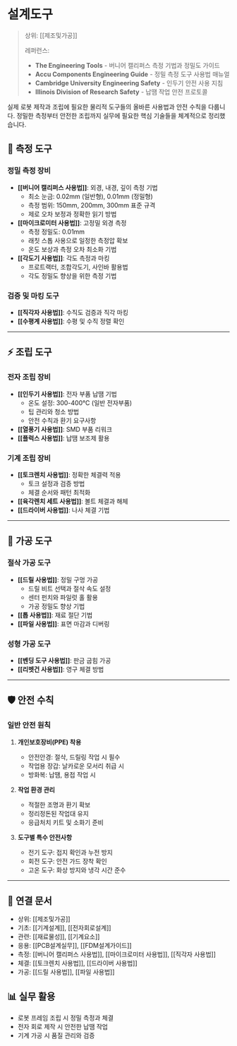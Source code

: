 # 설계도구

> 상위: [[제조및가공]]
> 
> 레퍼런스: 
> - **The Engineering Tools** - 버니어 캘리퍼스 측정 기법과 정밀도 가이드
> - **Accu Components Engineering Guide** - 정밀 측정 도구 사용법 매뉴얼
> - **Cambridge University Engineering Safety** - 인두기 안전 사용 지침
> - **Illinois Division of Research Safety** - 납땜 작업 안전 프로토콜

실제 로봇 제작과 조립에 필요한 물리적 도구들의 올바른 사용법과 안전 수칙을 다룹니다. 정밀한 측정부터 안전한 조립까지 실무에 필요한 핵심 기술들을 체계적으로 정리했습니다.

## 📏 측정 도구

### 정밀 측정 장비
- **[[버니어 캘리퍼스 사용법]]**: 외경, 내경, 깊이 측정 기법
  * 최소 눈금: 0.02mm (일반형), 0.01mm (정밀형)
  * 측정 범위: 150mm, 200mm, 300mm 표준 규격
  * 제로 오차 보정과 정확한 읽기 방법
- **[[마이크로미터 사용법]]**: 고정밀 외경 측정
  * 측정 정밀도: 0.01mm
  * 래칫 스톱 사용으로 일정한 측정압 확보
  * 온도 보상과 측정 오차 최소화 기법
- **[[각도기 사용법]]**: 각도 측정과 마킹
  * 프로트랙터, 조합각도기, 사인바 활용법
  * 각도 정밀도 향상을 위한 측정 기법

### 검증 및 마킹 도구
- **[[직각자 사용법]]**: 수직도 검증과 직각 마킹
- **[[수평계 사용법]]**: 수평 및 수직 정렬 확인

---

## ⚡ 조립 도구

### 전자 조립 장비
- **[[인두기 사용법]]**: 전자 부품 납땜 기법
  * 온도 설정: 300-400°C (일반 전자부품)
  * 팁 관리와 청소 방법
  * 안전 수칙과 환기 요구사항
- **[[열풍기 사용법]]**: SMD 부품 리워크
- **[[플럭스 사용법]]**: 납땜 보조제 활용

### 기계 조립 장비  
- **[[토크렌치 사용법]]**: 정확한 체결력 적용
  * 토크 설정과 검증 방법
  * 체결 순서와 패턴 최적화
- **[[육각렌치 세트 사용법]]**: 볼트 체결과 해체
- **[[드라이버 사용법]]**: 나사 체결 기법

---

## 🔧 가공 도구

### 절삭 가공 도구
- **[[드릴 사용법]]**: 정밀 구멍 가공
  * 드릴 비트 선택과 절삭 속도 설정
  * 센터 펀치와 파일럿 홀 활용
  * 가공 정밀도 향상 기법
- **[[톱 사용법]]**: 재료 절단 기법
- **[[파일 사용법]]**: 표면 마감과 디버링

### 성형 가공 도구
- **[[벤딩 도구 사용법]]**: 판금 굽힘 가공
- **[[리벳건 사용법]]**: 영구 체결 방법

---

## 🛡️ 안전 수칙

### 일반 안전 원칙
1. **개인보호장비(PPE) 착용**
   - 안전안경: 절삭, 드릴링 작업 시 필수
   - 작업용 장갑: 날카로운 모서리 취급 시
   - 방화복: 납땜, 용접 작업 시

2. **작업 환경 관리**
   - 적절한 조명과 환기 확보
   - 정리정돈된 작업대 유지
   - 응급처치 키트 및 소화기 준비

3. **도구별 특수 안전사항**
   - 전기 도구: 접지 확인과 누전 방지
   - 회전 도구: 안전 가드 장착 확인
   - 고온 도구: 화상 방지와 냉각 시간 준수

---

## 🔗 연결 문서
- 상위: [[제조및가공]]
- 기초: [[기계설계]], [[전자회로설계]]
- 관련: [[재료물성]], [[기계요소]]
- 응용: [[PCB설계실무]], [[FDM설계가이드]]
- 측정: [[버니어 캘리퍼스 사용법]], [[마이크로미터 사용법]], [[직각자 사용법]]
- 체결: [[토크렌치 사용법]], [[드라이버 사용법]]
- 가공: [[드릴 사용법]], [[파일 사용법]]

## 📊 실무 활용
- 로봇 프레임 조립 시 정밀 측정과 체결
- 전자 회로 제작 시 안전한 납땜 작업
- 기계 가공 시 품질 관리와 검증
